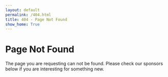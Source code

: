 ```yaml
---
layout: default
permalink: /404.html
title: 404 - Page Not Found
show_home: True
---
```


# Page Not Found

The page you are requesting can not be found.
Please check our sponsors below if you are interesting for something new.
